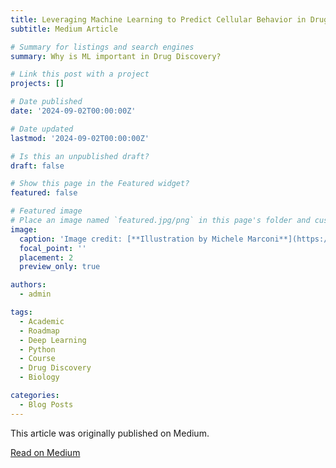 ```yaml
---
title: Leveraging Machine Learning to Predict Cellular Behavior in Drug Treatments
subtitle: Medium Article

# Summary for listings and search engines
summary: Why is ML important in Drug Discovery?

# Link this post with a project
projects: []

# Date published
date: '2024-09-02T00:00:00Z'

# Date updated
lastmod: '2024-09-02T00:00:00Z'

# Is this an unpublished draft?
draft: false

# Show this page in the Featured widget?
featured: false

# Featured image
# Place an image named `featured.jpg/png` in this page's folder and customize its options here.
image:
  caption: 'Image credit: [**Illustration by Michele Marconi**](https://www.nature.com/articles/d41586-018-05267-x)'
  focal_point: ''
  placement: 2
  preview_only: true

authors:
  - admin

tags:
  - Academic
  - Roadmap
  - Deep Learning
  - Python
  - Course
  - Drug Discovery
  - Biology

categories:
  - Blog Posts
---
```


This article was originally published on Medium.

<a href="https://medium.com/@ArianAmani/leveraging-machine-learning-to-predict-cellular-behavior-in-drug-treatments-and-discovery-9b0ddbb197d5" target="_blank" rel="noopener" class="btn btn-primary">Read on Medium</a>

